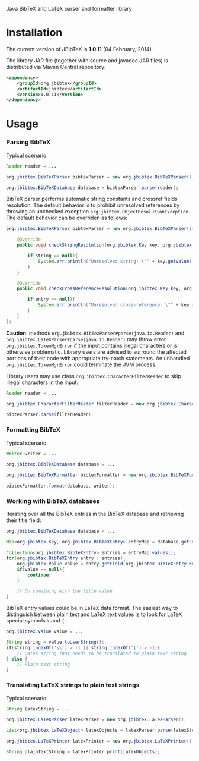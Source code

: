 Java BibTeX and LaTeX parser and formatter library

# Installation #

The current version of JBibTeX is **1.0.11** (04 February, 2014).

The library JAR file (together with source and javadoc JAR files) is distributed via Maven Central repository:
```xml
<dependency>
	<groupId>org.jbibtex</groupId>
	<artifactId>jbibtex</artifactId>
	<version>1.0.11</version>
</dependency>
```

# Usage #

### Parsing BibTeX ###

Typical scenario:
```java
Reader reader = ...

org.jbibtex.BibTeXParser bibtexParser = new org.jbibtex.BibTeXParser();

org.jbibtex.BibTeXDatabase database = bibtexParser.parse(reader);
```

BibTeX parser performs automatic string constants and crossref fields resolution. The default behavior is to prohibit unresolved references by throwing an unchecked exception `org.jbibtex.ObjectResolutionException`. The default behavior can be overriden as follows:
```java
org.jbibtex.BibTeXParser bibtexParser = new org.jbibtex.BibTeXParser(){

	@Override
	public void checkStringResolution(org.jbibtex.Key key, org.jbibtex.BibTeXString string){

		if(string == null){
			System.err.println("Unresolved string: \"" + key.getValue() + "\"");
		}
	}

	@Override
	public void checkCrossReferenceResolution(org.jbibtex.Key key, org.jbibtex.BibTeXEntry entry){

		if(entry == null){
			System.err.println("Unresolved cross-reference: \"" + key.getValue() + "\"");
		}
	}
};
```

**Caution**: methods `org.jbibtex.BibTeXParser#parse(java.io.Reader)` and `org.jbibtex.LaTeXParser#parse(java.io.Reader)` may throw error `org.jbibtex.TokenMgrError` if the input contains illegal characters or is otherwise problematic. Library users are advised to surround the affected portions of their code with appropriate try-catch statements. An unhandled `org.jbibtex.TokenMgrError` could terminate the JVM process.

Library users may use class `org.jbibtex.CharacterFilterReader` to skip illegal characters in the input:
```java
Reader reader = ...

org.jbibtex.CharacterFilterReader filterReader = new org.jbibtex.CharacterFilterReader(reader);

bibtexParser.parse(filterReader);
``` 

### Formatting BibTeX ###

Typical scenario:
```java
Writer writer = ...

org.jbibtex.BibTeXDatabase database = ...

org.jbibtex.BibTeXFormatter bibtexFormatter = new org.jbibtex.BibTeXFormatter();

bibtexFormatter.format(database, writer);
```

### Working with BibTeX databases ###

Iterating over all the BibTeX entries in the BibTeX database and retrieving their title field:
```java
org.jbibtex.BibTeXDatabase database = ...

Map<org.jbibtex.Key, org.jbibtex.BibTeXEntry> entryMap = database.getEntries();

Collection<org.jbibtex.BibTeXEntry> entries = entryMap.values();
for(org.jbibtex.BibTeXEntry entry : entries){
	org.jbibtex.Value value = entry.getField(org.jbibtex.BibTeXEntry.KEY_TITLE);
	if(value == null){
		continue;
	}

	// Do something with the title value
}
```

BibTeX entry values could be in LaTeX data format. The easiest way to distinguish between plain text and LaTeX text values is to look for LaTeX special symbols `\` and `{`:
```java
org.jbibtex.Value value = ...

String string = value.toUserString();
if(string.indexOf('\\') > -1 || string.indexOf('{') > -1){
	// LaTeX string that needs to be translated to plain text string
} else {
	// Plain text string
}
```

### Translating LaTeX strings to plain text strings ###

Typical scenario:
```java
String latexString = ...

org.jbibtex.LaTeXParser latexParser = new org.jbibtex.LaTeXParser();

List<org.jbibtex.LaTeXObject> latexObjects = latexParser.parse(latexString);

org.jbibtex.LaTeXPrinter latexPrinter = new org.jbibtex.LaTeXPrinter();

String plainTextString = latexPrinter.print(latexObjects);
```